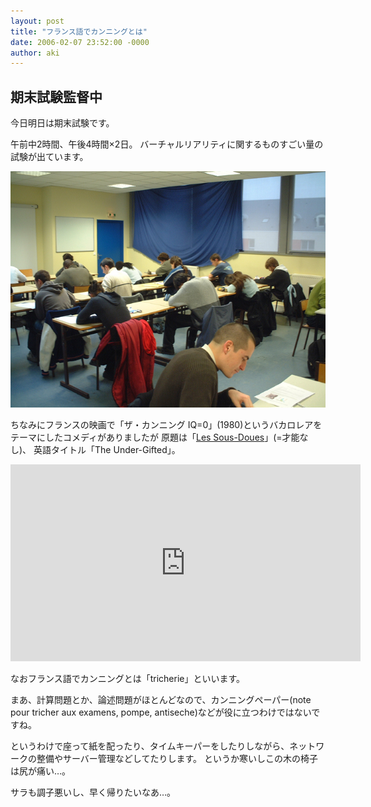 ```yaml
---
layout: post
title: "フランス語でカンニングとは"
date: 2006-02-07 23:52:00 -0000
author: aki
---
```


## 期末試験監督中

今日明日は期末試験です。

午前中2時間、午後4時間×2日。
バーチャルリアリティに関するものすごい量の試験が出ています。

![exam.jpg](/assets/2006/exam.jpg)


ちなみにフランスの映画で「ザ・カンニング IQ=0」(1980)というバカロレアをテーマにしたコメディがありましたが
原題は「[Les Sous-Doues](https://www.youtube.com/watch?v=VZ-xAiwHJeM)」(=才能なし)、
英語タイトル「The Under-Gifted」。


<iframe width="560" height="315" src="https://www.youtube.com/embed/VZ-xAiwHJeM" frameborder="0" allow="accelerometer; autoplay; encrypted-media; gyroscope; picture-in-picture" allowfullscreen></iframe>



なおフランス語でカンニングとは「tricherie」といいます。

まあ、計算問題とか、論述問題がほとんどなので、カンニングペーパー(note pour tricher aux examens, pompe, antiseche)などが役に立つわけではないですね。

というわけで座って紙を配ったり、タイムキーパーをしたりしながら、ネットワークの整備やサーバー管理などしてたりします。
というか寒いしこの木の椅子は尻が痛い…。

サラも調子悪いし、早く帰りたいなあ…。

